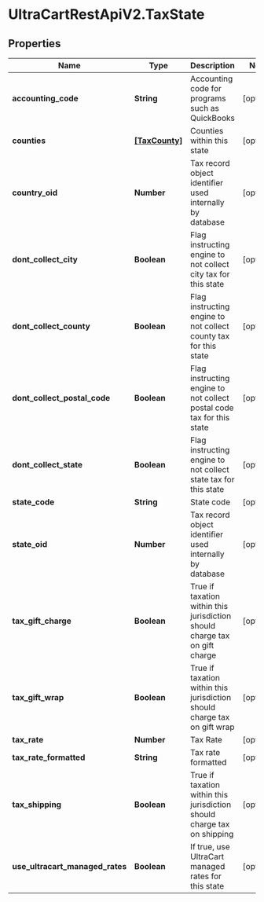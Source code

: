 # UltraCartRestApiV2.TaxState

## Properties
Name | Type | Description | Notes
------------ | ------------- | ------------- | -------------
**accounting_code** | **String** | Accounting code for programs such as QuickBooks | [optional] 
**counties** | [**[TaxCounty]**](TaxCounty.md) | Counties within this state | [optional] 
**country_oid** | **Number** | Tax record object identifier used internally by database | [optional] 
**dont_collect_city** | **Boolean** | Flag instructing engine to not collect city tax for this state | [optional] 
**dont_collect_county** | **Boolean** | Flag instructing engine to not collect county tax for this state | [optional] 
**dont_collect_postal_code** | **Boolean** | Flag instructing engine to not collect postal code tax for this state | [optional] 
**dont_collect_state** | **Boolean** | Flag instructing engine to not collect state tax for this state | [optional] 
**state_code** | **String** | State code | [optional] 
**state_oid** | **Number** | Tax record object identifier used internally by database | [optional] 
**tax_gift_charge** | **Boolean** | True if taxation within this jurisdiction should charge tax on gift charge | [optional] 
**tax_gift_wrap** | **Boolean** | True if taxation within this jurisdiction should charge tax on gift wrap | [optional] 
**tax_rate** | **Number** | Tax Rate | [optional] 
**tax_rate_formatted** | **String** | Tax rate formatted | [optional] 
**tax_shipping** | **Boolean** | True if taxation within this jurisdiction should charge tax on shipping | [optional] 
**use_ultracart_managed_rates** | **Boolean** | If true, use UltraCart managed rates for this state | [optional] 


